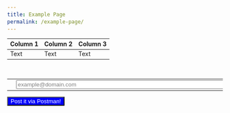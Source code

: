```yaml
---
title: Example Page
permalink: /example-page/
---
```

| Column 1 | Column 2 | Column 3 |
| -------- | -------- | -------- |
| Text     | Text     | Text     |


<table>  
  <tr>  
    <td><img src="/images/emailIcon.jpg" alt="Email address..." width="50%" height="50%"></td>
		<td style="text-align: center; vertical-align: middle;"><input type="text" id="txtEmailAddress" size="100" value="example@domain.com" style="color:grey;"></td> 
  </tr>
</table>

<input type="submit" value="Post it via Postman!" style="background:blue;color:white;" >